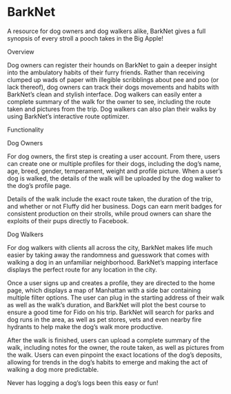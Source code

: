 # BarkNet
A resource for dog owners and dog walkers alike, BarkNet gives a full synopsis of every stroll a pooch takes in the Big Apple!

Overview

Dog owners can register their hounds on BarkNet to gain a deeper insight into the ambulatory habits of their furry friends. Rather than receiving clumped up wads of paper with illegible scribblings about pee and poo (or lack thereof), dog owners can track their dogs movements and habits with BarkNet’s clean and stylish interface. Dog walkers can easily enter a complete summary of the walk for the owner to see, including the route taken and pictures from the trip. Dog walkers can also plan their walks by using BarkNet’s interactive route optimizer. 

Functionality

Dog Owners

For dog owners, the first step is creating a user account. From there, users can create one or multiple profiles for their dogs, including the dog’s name, age, breed, gender, temperament, weight and profile picture. When a user’s dog is walked, the details of the walk will be uploaded by the dog walker to the dog’s profile page. 

Details of the walk include the exact route taken, the duration of the trip, and whether or not Fluffy did her business. Dogs can earn merit badges for consistent production on their strolls, while proud owners can share the exploits of their pups directly to Facebook.

Dog Walkers

For dog walkers with clients all across the city, BarkNet makes life much easier by taking away the randomness and guesswork that comes with walking a dog in an unfamiliar neighborhood. BarkNet’s mapping interface displays the perfect route for any location in the city. 

Once a user signs up and creates a profile, they are directed to the home page, which displays a map of Manhattan with a side bar containing multiple filter options. The user can plug in the starting address of their walk as well as the walk’s duration, and BarkNet will plot the best course to ensure a good time for Fido on his trip. BarkNet will search for parks and dog runs in the area, as well as pet stores, vets and even nearby fire hydrants to help make the dog’s walk more productive. 

After the walk is finished, users can upload a complete summary of the walk, including notes for the owner, the route taken, as well as pictures from the walk. Users can even pinpoint the exact locations of the dog’s deposits, allowing for trends in the dog’s habits to emerge and making the act of walking a dog more predictable. 

Never has logging a dog’s logs been this easy or fun!
